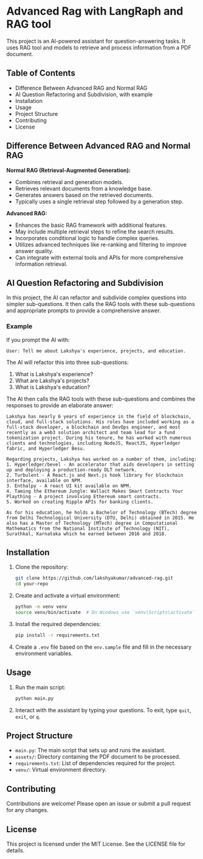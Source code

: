 # Advanced Rag with LangRaph and RAG tool

This project is an AI-powered assistant for question-answering tasks. It uses RAG tool and models to retrieve and process information from a PDF document.

## Table of Contents

- Difference Between Advanced RAG and Normal RAG
- AI Question Refactoring and Subdivision, with example
- Installation
- Usage
- Project Structure
- Contributing
- License

## Difference Between Advanced RAG and Normal RAG

**Normal RAG (Retrieval-Augmented Generation):**

- Combines retrieval and generation models.
- Retrieves relevant documents from a knowledge base.
- Generates answers based on the retrieved documents.
- Typically uses a single retrieval step followed by a generation step.

**Advanced RAG:**

- Enhances the basic RAG framework with additional features.
- May include multiple retrieval steps to refine the search results.
- Incorporates conditional logic to handle complex queries.
- Utilizes advanced techniques like re-ranking and filtering to improve answer quality.
- Can integrate with external tools and APIs for more comprehensive information retrieval.

## AI Question Refactoring and Subdivision

In this project, the AI can refactor and subdivide complex questions into simpler sub-questions. It then calls the RAG tools with these sub-questions and appropriate prompts to provide a comprehensive answer.

### Example

If you prompt the AI with:

```
User: Tell me about Lakshya's experience, projects, and education.
```

The AI will refactor this into three sub-questions:

1. What is Lakshya's experience?
2. What are Lakshya's projects?
3. What is Lakshya's education?

The AI then calls the RAG tools with these sub-questions and combines the responses to provide an elaborate answer:

```
Lakshya has nearly 6 years of experience in the field of blockchain, cloud, and full-stack solutions. His roles have included working as a full-stack developer, a blockchain and DevOps engineer, and most recently as a web3 solution architect and team lead for a fund tokenization project. During his tenure, he has worked with numerous clients and technologies, including NodeJS, ReactJS, Hyperledger fabric, and Hyperledger Besu.

Regarding projects, Lakshya has worked on a number of them, including:
1. Hyperledger/bevel - An accelerator that aids developers in setting up and deploying a production-ready DLT network.
2. Turbulent - A React.js and Next.js hook library for blockchain interface, available on NPM.
3. Enthalpy - A react UI kit available on NPM.
4. Taming the Ethereum Jungle: Wallact Makes Smart Contracts Your Plaything - A project involving Ethereum smart contracts.
5. Worked on creating Ripple APIs for banking clients.

As for his education, he holds a Bachelor of Technology (BTech) degree from Delhi Technological University (DTU, Delhi) obtained in 2015. He also has a Master of Technology (MTech) degree in Computational Mathematics from the National Institute of Technology (NIT), Surathkal, Karnataka which he earned between 2016 and 2018.
```

## Installation

1. Clone the repository:

   ```sh
   git clone https://github.com/lakshyakumar/advanced-rag.git
   cd your-repo
   ```

2. Create and activate a virtual environment:

   ```sh
   python -m venv venv
   source venv/bin/activate  # On Windows use `venv\Scripts\activate`
   ```

3. Install the required dependencies:

   ```sh
   pip install -r requirements.txt
   ```

4. Create a `.env` file based on the `env.sample` file and fill in the necessary environment variables.

## Usage

1. Run the main script:

   ```sh
   python main.py
   ```

2. Interact with the assistant by typing your questions. To exit, type `quit`, `exit`, or `q`.

## Project Structure

- `main.py`: The main script that sets up and runs the assistant.
- `assets/`: Directory containing the PDF document to be processed.
- `requirements.txt`: List of dependencies required for the project.
- `venv/`: Virtual environment directory.

## Contributing

Contributions are welcome! Please open an issue or submit a pull request for any changes.

## License

This project is licensed under the MIT License. See the LICENSE file for details.
